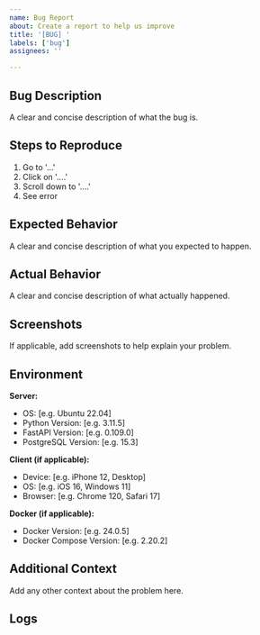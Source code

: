 ```yaml
---
name: Bug Report
about: Create a report to help us improve
title: '[BUG] '
labels: ['bug']
assignees: ''

---
```


## Bug Description

A clear and concise description of what the bug is.

## Steps to Reproduce

1. Go to '...'
2. Click on '....'
3. Scroll down to '....'
4. See error

## Expected Behavior

A clear and concise description of what you expected to happen.

## Actual Behavior

A clear and concise description of what actually happened.

## Screenshots

If applicable, add screenshots to help explain your problem.

## Environment

**Server:**
- OS: [e.g. Ubuntu 22.04]
- Python Version: [e.g. 3.11.5]
- FastAPI Version: [e.g. 0.109.0]
- PostgreSQL Version: [e.g. 15.3]

**Client (if applicable):**
- Device: [e.g. iPhone 12, Desktop]
- OS: [e.g. iOS 16, Windows 11]
- Browser: [e.g. Chrome 120, Safari 17]

**Docker (if applicable):**
- Docker Version: [e.g. 24.0.5]
- Docker Compose Version: [e.g. 2.20.2]

## Additional Context

Add any other context about the problem here.

## Logs